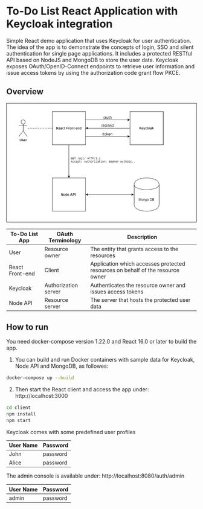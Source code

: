 # To-Do List React Application with Keycloak integration

Simple React demo application that uses Keycloak for user authentication. The idea of the app is to demonstrate the concepts of login, SSO and silent authentication for single page applications. It includes a protected RESTful API based on NodeJS and MongoDB to store the user data. Keycloak exposes OAuth/OpenID-Connect endpoints to retrieve user information and issue access tokens by using the authorization code grant flow PKCE.

## Overview
![alt text](doc/Diagram.png)


| To-Do List App  | OAuth Terminology    | Description                                                                    |
|-----------------|----------------------|--------------------------------------------------------------------------------|
| User            | Resource owner       | The entity that grants access to the resources                                 |
| React Front-end | Client               | Application which accesses protected resources on behalf of the resource owner |
| Keycloak        | Authorization server | Authenticates the resource owner and issues access tokens                      |
| Node API        | Resource server      | The server that hosts the protected user data                                  |

## How to run
You need docker-compose version 1.22.0 and React 16.0 or later to build the app.

1. You can build and run Docker containers with sample data for Keycloak, Node API and MongoDB, as followes:
```bash
docker-compose up --build
```

2. Then start the React client and access the app under: http://localhost:3000
```bash
cd client
npm install
npm start
```

Keycloak comes with some predefined user profiles

| User Name | Password |
|-----------|----------|
| John      | password |
| Alice     | password |

The admin console is available under: http://localhost:8080/auth/admin

| User Name | Password |
|-----------|----------|
| admin     | password |
